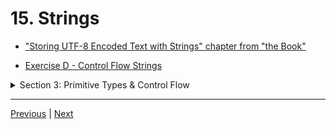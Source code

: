 # 15. Strings

-   ["Storing UTF-8 Encoded Text with Strings" chapter from "the Book"](https://doc.rust-lang.org/book/ch08-02-strings.html)

-   [Exercise D - Control Flow Strings](https://github.com/CleanCut/ultimate_rust_crash_course/tree/main/exercise/d_control_flow_strings)


<details>
  <summary> Section 3: Primitive Types & Control Flow </summary>

  - [Codebase: s3_exercise_d](../codebase/s3_exercise_d/)

</details>

---

[Previous](./14_Control-Flow.md) | [Next]()